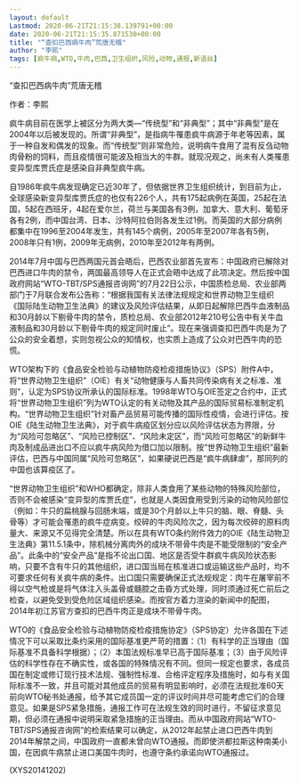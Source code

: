 ```yaml
---
layout: default
Lastmod: 2020-06-21T21:15:38.139791+00:00
date: 2020-06-21T21:15:35.871530+00:00
title: "“查扣巴西病牛肉”荒唐无稽"
author: "李熙"
tags: [疯牛病,WTO,牛肉,巴西,卫生组织,风险,动物,通报,新语丝]
---
```


“查扣巴西病牛肉”荒唐无稽

作者：李熙

疯牛病目前在医学上被区分为两大类—“传统型”和“非典型”；其中“非典型”是在2004年以后被发现的。所谓“非典型”，是指病牛罹患疯牛病源于年老等因素，属于一种自发和偶发的现象。而“传统型”则非常危险，说明病牛食用了混有反刍动物肉骨粉的饲料，而且疫情很可能波及相当大的牛群。就现况观之，尚未有人类罹患变异型库贾氏症是感染自非典型疯牛病。

自1986年疯牛病发现确定已近30年了，但依据世界卫生组织统计，到目前为止，全球感染新变异型库贾氏症的也仅有226个人，共有175起病例在英国，25起在法国，5起在西班牙，4起在爱尔兰，荷兰与美国各有3例，加拿大、意大利、葡萄牙各有2例，而中国台湾、日本、沙特阿拉伯则各发生过1例。而英国的大部分病例都集中在1996至2004年发生，共有145个病例，2005年至2007年各有5例，2008年只有1例，2009年无病例，2010年至2012年有两例。

2014年7月中国与巴西两国元首会晤后，巴西农业部首先宣布：中国政府已解除对巴西进口牛肉的禁令，两国最高领导人在正式会晤中达成了此项决定。然后按中国政府网站“WTO-TBT/SPS通报咨询网”的7月22日公示，中国质检总局、农业部两部门于7月联合发布公告称：“根据我国有关法律法规规定和世界动物卫生组织《国际陆生动物卫生法典》的建议及风险评估结果，从即日起解除巴西牛血液制品和30月龄以下剔骨牛肉的禁令，质检总局、农业部2012年210号公告中有关牛血液制品和30月龄以下剔骨牛肉的规定同时废止”。现在来强调查扣巴西牛肉是为了公众的安全着想，实则忽视公众的知情权，也实质上造成了公众对巴西牛肉的恐慌。

WTO架构下的《食品安全检验与动植物防疫检疫措施协议》（SPS）附件A中，将“世界动物卫生组织”（OIE）有关“动物健康与人畜共同传染病有关之标准、准则”，认定为SPS协议所承认的国际标准。1998年WTO与OIE签定之合约中，正式将“世界动物卫生组织”列为WTO认定的有关动物及其产品的国际贸易标准制定机构。“世界动物卫生组织”针对畜产品贸易可能传播的国际性疫情，会进行评估。按OIE《陆生动物卫生法典》，对于疯牛病疫区划分应以风险评估状态为界限，分为“风险可忽略区”、“风险已控制区”、“风险未定区”，而“风险可忽略区”的新鲜牛肉及制成品进出口不应以疯牛病风险为借口加以限制。按“世界动物卫生组织”最新评估，巴西与中国同属“风险可忽略区”，如果硬说巴西是“疯牛病肆虐”，那同列的中国也该算疫区了。

“世界动物卫生组织”和WHO都确定，除非人类食用了某些动物的特殊风险部位，否则不会被感染“变异型的库贾氏症”，也就是人类因食用受到污染的动物风险部位（例如：牛只的扁桃腺与回肠末端，或是30个月龄以上牛只的脑、眼、脊髓、头骨等）才可能会罹患的疯牛症病变。绞碎的牛肉风险次之，因为每次绞碎的原料肉量大、来源又不见得完全清楚。所以在具有WTO条约附件效力的OIE《陆生动物卫生法典》第11.5.1条中，除机械分离肉外的成块不带骨牛肉是不能受限制的“安全产品”。此条中的“安全产品”是指不论出口国、地区是否受牛群疯牛病风险状态影响，只要不含有牛只的其他组织，进口国当局在核准进口或运输这些产品时，均不可要求任何有关疯牛病的条件。出口国只需要确保正式法规规定：肉牛在屠宰前不得以空气枪或是将气体注入头盖骨或髓腔之击昏方式处理，同时须通过死亡前后之检查，以避免受到受危险区域组织感染。而按官方着力渲染的新闻中的配图，2014年初江苏官方查扣的巴西牛肉正是成块不带骨牛肉。

WTO的《食品安全检验与动植物防疫检疫措施协定》（SPS协定）允许各国在下述情况下可以采取比条约采用的国际基准更严苛的措置：（1）有科学的正当理由（国际基准不具备科学根据）；（2）本国法规标准早已高于国际基准；（3）由于风险评估的科学性存在不确实性，或各国的特殊情况有不同。但同一规定也要求，各成员国在制定或修订现行技术法规、强制性标准、合格评定程序及措施时，如与有关国际标准不一致，并且可能对其他成员的贸易有明显影响时，必须在法规批准60天前向WTO秘书处通报，给予其它成员国一定的评议时间并尽可能考虑它们的合理意见。如果是SPS紧急措施，通报工作可在法规生效的同时进行，不留征求意见期，但必须在通报中说明采取紧急措施的正当理由。而从中国政府网站“WTO-TBT/SPS通报咨询网”的检索结果可以确定，从2012年起禁止进口巴西牛肉到2014年解禁之间，中国政府一直都未曾向WTO通报。而即使洪都拉斯这种南美小国，在因疯牛病禁止进口美国牛肉时，也遵守条约承诺向WTO通报过。

(XYS20141202)

